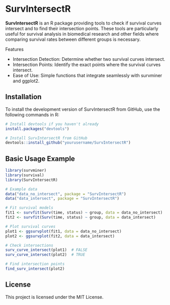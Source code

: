 # SurvIntersectR

**SurvIntersectR** is an R package providing tools to check if survival curves intersect and to find their intersection points. These tools are particularly useful for survival analysis in biomedical research and other fields where comparing survival rates between different groups is necessary.

Features
 - Intersection Detection: Determine whether two survival curves intersect.
 - Intersection Points: Identify the exact points where the survival curves intersect.
 - Ease of Use: Simple functions that integrate seamlessly with survminer and ggplot2.

## Installation
To install the development version of SurvIntersectR from GitHub, use the following commands in R:
```r
# Install devtools if you haven't already
install.packages("devtools")

# Install SurvIntersectR from GitHub
devtools::install_github("yourusername/SurvIntersectR")
```

## Basic Usage Example
```r
library(survminer)
library(survival)
library(SurvIntersectR)

# Example data
data("data_no_intersect", package = "SurvIntersectR")
data("data_intersect", package = "SurvIntersectR")

# Fit survival models
fit1 <- survfit(Surv(time, status) ~ group, data = data_no_intersect)
fit2 <- survfit(Surv(time, status) ~ group, data = data_intersect)

# Plot survival curves
plot1 <- ggsurvplot(fit1, data = data_no_intersect)
plot2 <- ggsurvplot(fit2, data = data_intersect)

# Check intersections
surv_curve_intersect(plot1)  # FALSE
surv_curve_intersect(plot2)  # TRUE

# Find intersection points
find_surv_intersect(plot2)
```

## License
This project is licensed under the MIT License.
